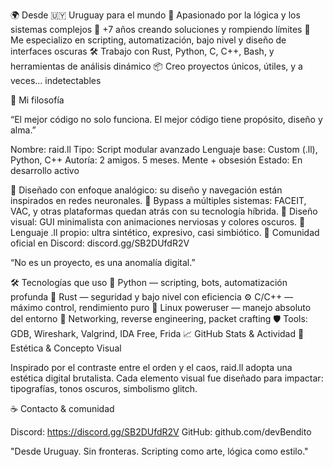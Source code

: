 🌍 Desde 🇺🇾 Uruguay para el mundo
🧠 Apasionado por la lógica y los sistemas complejos
🚀 +7 años creando soluciones y rompiendo límites
🧩 Me especializo en scripting, automatización, bajo nivel y diseño de interfaces oscuras
🛠️ Trabajo con Rust, Python, C, C++, Bash, y herramientas de análisis dinámico
📦 Creo proyectos únicos, útiles, y a veces... indetectables

🔮 Mi filosofía

“El mejor código no solo funciona. El mejor código tiene propósito, diseño y alma.”

Nombre: raid.ll
Tipo: Script modular avanzado
Lenguaje base: Custom (.ll), Python, C++
Autoría: 2 amigos. 5 meses. Mente + obsesión
Estado: En desarrollo activo

🧠 Diseñado con enfoque analógico: su diseño y navegación están inspirados en redes neuronales.
🎯 Bypass a múltiples sistemas: FACEIT, VAC, y otras plataformas quedan atrás con su tecnología híbrida.
🎨 Diseño visual: GUI minimalista con animaciones nerviosas y colores oscuros.
🧬 Lenguaje .ll propio: ultra sintético, expresivo, casi simbiótico.
📢 Comunidad oficial en Discord: discord.gg/SB2DUfdR2V

“No es un proyecto, es una anomalía digital.”


🛠️ Tecnologías que uso
🐍 Python — scripting, bots, automatización profunda
🦀 Rust — seguridad y bajo nivel con eficiencia
⚙️ C/C++ — máximo control, rendimiento puro
🐧 Linux poweruser — manejo absoluto del entorno
📡 Networking, reverse engineering, packet crafting
🛡️ Tools: GDB, Wireshark, Valgrind, IDA Free, Frida
📈 GitHub Stats & Actividad
🎨 Estética & Concepto Visual


Inspirado por el contraste entre el orden y el caos, raid.ll adopta una estética digital brutalista.
Cada elemento visual fue diseñado para impactar: tipografías, tonos oscuros, simbolismo glitch.

☕ Contacto & comunidad

Discord: https://discord.gg/SB2DUfdR2V
GitHub: github.com/devBendito


"Desde Uruguay. Sin fronteras. Scripting como arte, lógica como estilo."


